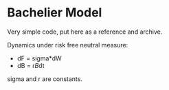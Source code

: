 
# Bachelier Model

Very simple code, put here as a reference and archive.

Dynamics under risk free neutral measure:

- dF = sigma*dW
- dB = r*B*dt

sigma and r are constants.
